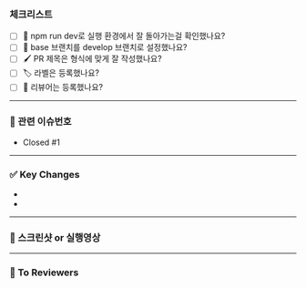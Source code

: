 ### 체크리스트

- [ ] 🧰 npm run dev로 실행 환경에서 잘 돌아가는걸 확인했나요?
- [ ] 🎋 base 브랜치를 develop 브랜치로 설정했나요?
- [ ] 🖌️ PR 제목은 형식에 맞게 잘 작성했나요?
- [ ] 🏷️ 라벨은 등록했나요?
- [ ] 🙆 리뷰어는 등록했나요?

---

### 📌 관련 이슈번호

- Closed #1

---

### ✅ Key Changes

-
- 

---

### 📸 스크린샷 or 실행영상
<!-- 이해하기 쉽도록 스크린샷을 첨부해주세요. -->

---

### 💬 To Reviewers
<!-- 팀원들에게 전달하고 싶은 말이나 노티해야되는 내용을 적어주세요. -->
